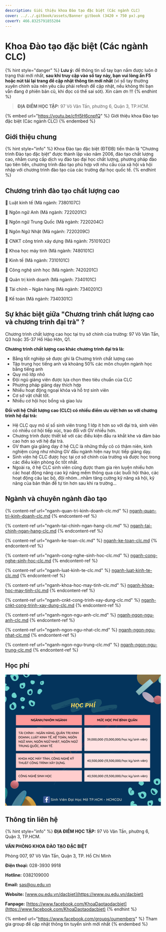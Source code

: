 ```yaml
---
description: Giới thiệu khoa Đào tạo đặc biệt (Các ngành CLC)
cover: ../../.gitbook/assets/Banner gitbook (3420 × 750 px).png
coverY: 466.8325791855204
---
```


# Khoa Đào tạo đặc biệt (Các ngành CLC)

{% hint style="danger" %}
**Lưu ý:** để thông tin sổ tay bạn nắm được luôn ở trạng thái mới nhất, **sau khi truy cập vào sổ tay này, bạn vui lòng ấn F5 hoặc nút tải lại trang để cập nhật thông tin mới nhất** (vì sổ tay thường xuyên chỉnh sửa nên yêu cầu phải refesh để cập nhật, nếu không thì bạn vẫn đang ở phiên bản cũ, khi đọc có thể sai sót). Xin cảm ơn !!!
{% endhint %}

> **ĐỊA ĐIỂM HỌC TẬP:** 97 Võ Văn Tần, phường 6, Quận 3, TP.HCM.

{% embed url="https://youtu.be/cfH5H6cnpfQ" %}
Giới thiệu khoa Đào tạo đặc biệt (Các ngành CLC)
{% endembed %}

## Giới thiệu chung

{% hint style="info" %}
Khoa Đào tạo đặc biệt (ĐTĐB) tiền thân là “Chương trình Đào tạo đặc biệt” được thành lập vào năm 2006, đào tạo chất lượng cao, nhằm cung cấp dịch vụ đào tạo đại học chất lượng, phương pháp đào tạo tiên tiến, chương trình đào tạo phù hợp với nhu cầu của xã hội và hội nhập với chương trình đào tạo của các trường đại học quốc tế.
{% endhint %}

## Chương trình đào tạo chất lượng cao

📌 Luật kinh tế (Mã ngành: 7380107C)&#x20;

📌 Ngôn ngữ Anh (Mã ngành: 7220201C)&#x20;

📌 Ngôn ngữ Trung Quốc (Mã ngành: 7220204C)&#x20;

📌 Ngôn Ngữ Nhật (Mã ngành: 7220209C)&#x20;

📌 CNKT công trình xây dựng (Mã ngành: 7510102C)&#x20;

📌 Khoa học máy tính (Mã ngành: 7480101C)&#x20;

📌 Kinh tế (Mã ngành: 7310101C)&#x20;

📌 Công nghệ sinh học (Mã ngành: 7420201C)&#x20;

📌 Quản trị kinh doanh (Mã ngành: 7340101C)&#x20;

📌 Tài chính – Ngân hàng (Mã ngành: 7340201C)&#x20;

📌 Kế toán (Mã ngành: 7340301C)

## Sự khác biệt giữa "Chương trình chất lượng cao và chương trình đại trà" ?

Chương trình chất lượng cao học tại trụ sở chính của trường: 97 Võ Văn Tần, Q3 hoặc 35-37 Hồ Hảo Hớn, Q1.

**Chương trình chất lượng cao khác chương trình đại trà là:**

* Bằng tốt nghiệp sẽ được ghi là Chương trình chất lượng cao
* Tập trung học tiếng anh và khoảng 50% các môn chuyên ngành học bằng tiếng anh
* Quy mô lớp nhỏ
* Đội ngủ giảng viên được lựa chọn theo tiêu chuẩn của CLC
* Phương pháp giảng dạy thích hợp
* Nhiều hoạt động ngoại khóa và hỗ trợ sinh viên
* Cơ sở vật chất tốt.
* Nhiều cơ hội học bổng và giao lưu

**Đối với hệ Chất lượng cao (CLC) có nhiều điểm ưu việt hơn so với chương trình hệ đại trà:**

* Hệ CLC quy mô sĩ số sinh viên trong 1 lớp ít hơn so với đại trà, sinh viên có nhiều cơ hội tiếp xúc, trao đổi với GV nhiều hơn.
* Chương trình được thiết kế với các điều kiện đầu ra khắt khe và đảm bảo cao hơn so với hệ đại trà.
* GV tham gia giảng dạy ở hệ CLC là những thầy cô có thâm niên, kinh nghiệm cũng như những GV đầu ngành hiện nay trực tiếp giảng dạy.
* Sinh viên hệ CLC được học tại cơ sở chính của trường và được học trong các điều kiện phòng ốc tốt nhất.
* Ngoài ra, ở hệ CLC sinh viên cũng được tham gia rèn luyện nhiều hơn các hoạt động nâng cao kỹ năng mềm thông qua các buổi hội thảo, các hoạt động câu lạc bộ, đội nhóm...nhằm tăng cường kỹ năng xã hội, kỹ năng của bản thân để tự tin hơn sau khi ra trường...

## Ngành và chuyên ngành đào tạo

{% content-ref url="nganh-quan-tri-kinh-doanh-clc.md" %}
[nganh-quan-tri-kinh-doanh-clc.md](nganh-quan-tri-kinh-doanh-clc.md)
{% endcontent-ref %}

{% content-ref url="nganh-tai-chinh-ngan-hang-clc.md" %}
[nganh-tai-chinh-ngan-hang-clc.md](nganh-tai-chinh-ngan-hang-clc.md)
{% endcontent-ref %}

{% content-ref url="nganh-ke-toan-clc.md" %}
[nganh-ke-toan-clc.md](nganh-ke-toan-clc.md)
{% endcontent-ref %}

{% content-ref url="nganh-cong-nghe-sinh-hoc-clc.md" %}
[nganh-cong-nghe-sinh-hoc-clc.md](nganh-cong-nghe-sinh-hoc-clc.md)
{% endcontent-ref %}

{% content-ref url="nganh-luat-kinh-te-clc.md" %}
[nganh-luat-kinh-te-clc.md](nganh-luat-kinh-te-clc.md)
{% endcontent-ref %}

{% content-ref url="nganh-khoa-hoc-may-tinh-clc.md" %}
[nganh-khoa-hoc-may-tinh-clc.md](nganh-khoa-hoc-may-tinh-clc.md)
{% endcontent-ref %}

{% content-ref url="nganh-cnkt-cong-trinh-xay-dung-clc.md" %}
[nganh-cnkt-cong-trinh-xay-dung-clc.md](nganh-cnkt-cong-trinh-xay-dung-clc.md)
{% endcontent-ref %}

{% content-ref url="nganh-ngon-ngu-anh-clc.md" %}
[nganh-ngon-ngu-anh-clc.md](nganh-ngon-ngu-anh-clc.md)
{% endcontent-ref %}

{% content-ref url="nganh-ngon-ngu-nhat-clc.md" %}
[nganh-ngon-ngu-nhat-clc.md](nganh-ngon-ngu-nhat-clc.md)
{% endcontent-ref %}

{% content-ref url="nganh-ngon-ngu-trung-clc.md" %}
[nganh-ngon-ngu-trung-clc.md](nganh-ngon-ngu-trung-clc.md)
{% endcontent-ref %}

## Học phí

![](<../../.gitbook/assets/48 - học phí.png>)



## Thông tin liên hệ

{% hint style="info" %}
**ĐỊA ĐIỂM HỌC TẬP:** 97 Võ Văn Tần, phường 6, Quận 3, TP.HCM.

**VĂN PHÒNG KHOA ĐÀO TẠO ĐẶC BIỆT**&#x20;

Phòng 007, 97 Võ Văn Tần, Quận 3, TP. Hồ Chí Minh

**Điện thoại:** 028-3930 9918

**Hotline:** 0382109000

**Email:** sas@ou.edu.vn

**Website:** [www.ou.edu.vn/dacbiet](https://www.ou.edu.vn/dacbiet)

**Fanpage:** [https://www.facebook.com/KhoaDaotaodacbiet](https://www.facebook.com/KhoaDaotaodacbiet)
{% endhint %}

{% embed url="https://www.facebook.com/groups/oumembers" %}
Tham gia group để cập nhật thông tin tuyển sinh mới nhất
{% endembed %}
